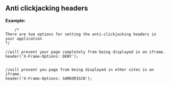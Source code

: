 
Anti clickjacking headers
-------

**Example:**



		/*
	There are two options for setting the anti-clickjacking headers in your application
	*/

	//will prevent your page completely from being displayed in an iframe.
	header('X-Frame-Options: DENY');


	//will prevent you page from being displayed in other sites in an iframe.
	header('X-Frame-Options: SAMEORIGIN');
	




	